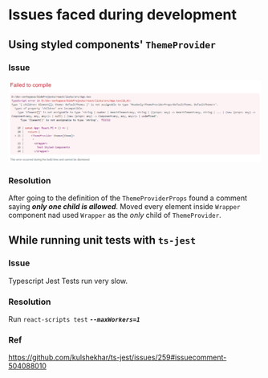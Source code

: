 # Issues faced during development

## Using styled components' `ThemeProvider`

### Issue

![Error while using styled components' ThemeProvider](./issues/UsingThemeProvider-StyledComponents.png)

### Resolution

After going to the definition of the `ThemeProviderProps` found a comment saying **_only one child is allowed_**. Moved every element inside `Wrapper` component nad used `Wrapper` as the _only_ child of `ThemeProvider`.

## While running unit tests with `ts-jest`

### Issue

Typescript Jest Tests run very slow.

### Resolution

Run `react-scripts test` _**`--maxWorkers=1`**_

### Ref

https://github.com/kulshekhar/ts-jest/issues/259#issuecomment-504088010
